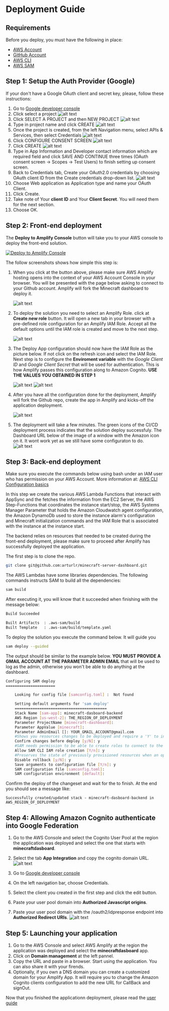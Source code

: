 # Deployment Guide
## Requirements
Before you deploy, you must have the following in place:
*  [AWS Account](https://aws.amazon.com/account/) 
*  [GitHub Account](https://github.com/) 
*  [AWS CLI](https://aws.amazon.com/cli/) 
*  [AWS SAM](https://aws.amazon.com/serverless/sam/) 


## Step 1: Setup the Auth Provider (Google)

If your don't have a Google OAuth client and secret key, please, follow these instructions:

1.	Go to [Google developer console](https://console.developers.google.com)
2.  Click select a project
	![alt text](https://docs.amplify.aws/images/cognitoHostedUI/google1.png)
3.  Click SELECT A PROJECT and then NEW PROJECT
   ![alt text](https://docs.amplify.aws/images/cognitoHostedUI/google2.png)
4.  Type in project name and click CREATE
	![alt text](https://docs.amplify.aws/images/cognitoHostedUI/google3.png)
5.  Once the project is created, from the left Navigation menu, select APIs & Services, then select Credentials
	![alt text](https://docs.amplify.aws/images/cognitoHostedUI/google4.png)
6.  Click CONFIGURE CONSENT SCREEN
	![alt text](https://docs.amplify.aws/images/cognitoHostedUI/google5.png)
7.  Click CREATE
	![alt text](https://docs.amplify.aws/images/cognitoHostedUI/google6.png)
8.  Type in App Information and Developer contact information which are required field and click SAVE AND CONTINUE three times (OAuth consent screen -> Scopes -> Test Users) to finish setting up consent screen.
9. Back to Credentials tab, Create your OAuth2.0 credentials by choosing OAuth client ID from the Create credentials drop-down list.
	![alt text](https://docs.amplify.aws/images/cognitoHostedUI/google7.png)
10. Choose Web application as Application type and name your OAuth Client.
11. Click Create.
12. Take note of Your **client ID** and Your **Client Secret**. You will need them for the next section.
13. Choose OK.

 
## Step 2: Front-end deployment

The **Deploy to Amplify Console** button will take you to your AWS console to deploy the front-end solution.

<a href="https://console.aws.amazon.com/amplify/home#/deploy?repo=https://github.com/arturlr/minecraft-server-dashboard">
    <img src="https://oneclick.amplifyapp.com/button.svg" alt="Deploy to Amplify Console">
</a>


The follow screenshots shows how simple this step is:

1. When you click at the button above, please make sure AWS Amplify hosting opens into the context of your AWS Account Console in your browser. You will be presented with the page below asking to connect to your Github account. Amplify will fork the Minecraft dashboard to deploy it.
   
   ![alt text](../images/amplify-console-01.png)

2. To deploy the solution you need to select an Amplify Role. click at **Create new role** button. It will open a new tab in your browser with a pre-defined role configuration for an Amplify IAM Role. Accept all the default options until the IAM role is created and move to the next step. 
   
   ![alt text](../images/amplify-console-02.png)

3. The Deploy App configuration should now have the IAM Role as the picture below. If not click on the refresh icon and select the IAM Role. Next step is to configure the **Enviroment variable** with the *Google Client ID* and *Google Client Secret* that will be used for authentication. This is how Amplify passes this configuration along to Amazon Cognito. **USE THE VALUES YOU OBTAINED IN STEP 1**
   
   ![alt text](../images/amplify-console-03.png)
   ![alt text](../images/amplify-console-04.png)


4. After you have all the configuration done for the deployment, Amplify will fork the Github repo, create the app in Amplify and kicks-off the application deployment.
   
   ![alt text](../images/amplify-console-06.png)

5. The deployment will take a few minutes. The green icons of the CI/CD deployment process indicates that the solution deploy successfuly. The Dashboard URL below of the image of a window with the Amazon icon on it. It wont work yet as we still have some configuraton to do.
   ![alt text](../images/amplify-console-07.png)


## Step 3: Back-end deployment

Make sure you execute the commands below using bash under an IAM user who has permission on your AWS Account. More information at: [AWS CLI Configuration basics](https://docs.aws.amazon.com/cli/latest/userguide/cli-configure-quickstart.html)

In this step we create the various AWS Lambda Functions that interact with AppSync and the fetches the information from the EC2 Server, the AWS Step-Functions that coordinates the instance start/stop, the AWS Systems Manager Parameter that holds the Amazon Cloudwatch agent configuration, the Amazon DynamoDb used to store the instance alarm's configuration and Minecraft initialization commands and the IAM Role that is associated with the instance at the instance start.

The backend relies on resources that needed to be created during the front-end deployment, please make sure to proceed after Amplify has successfully deployed the application.

The first step is to clone the repo. 
```bash
git clone git@github.com:arturlr/minecraft-server-dashboard.git 
```

The AWS Lambdas have some libraries dependencies. The following commands instructs SAM to build all the dependencies:

```bash
sam build
```

After executing it, you will know that it succeeded when finishing with the message below:

```bash
Build Succeeded

Built Artifacts  : .aws-sam/build
Built Template   : .aws-sam/build/template.yaml
```

To deploy the solution you execute the command below. It will guide you 

```bash
sam deploy --guided
```

The output should be similar to the example below. **YOU MUST PROVIDE A GMAIL ACCOUNT AT THE PARAMETER ADMIN EMAIL** that will be used to log as the admin, otherwise you won't be able to do anything at the dashboard.

```bash
Configuring SAM deploy
======================

	Looking for config file [samconfig.toml] :  Not found

	Setting default arguments for 'sam deploy'
	=========================================
	Stack Name [sam-app]: minecraft-dasboard-backend
	AWS Region [us-west-2]: THE_REGION_OF_DEPLOYMENT
	Parameter ProjectName [minecraft-dashboard]:
	Parameter AppValue [minecraft]:
	Parameter AdminEmail []: YOUR_GMAIL_ACCOUNT@gmail.com
	#Shows you resources changes to be deployed and require a 'Y' to initiate deploy
	Confirm changes before deploy [y/N]: y
	#SAM needs permission to be able to create roles to connect to the resources in your template
	Allow SAM CLI IAM role creation [Y/n]: y
	#Preserves the state of previously provisioned resources when an operation fails
	Disable rollback [y/N]: y
	Save arguments to configuration file [Y/n]: y
	SAM configuration file [samconfig.toml]:
	SAM configuration environment [default]:
```

Confirm the deploy of the changeset and wait for the to finish. At the end you should see a message like:

```
Successfully created/updated stack - minecraft-dasboard-backend in AWS_REGION_OF_DEPLOYMENT
```

## Step 4: Allowing Amazon Cognito authenticate into Google Federation

1. Go to the AWS Console and select the Cognito User Pool at the region the application was deployed and select the one that starts with **minecraftdasboard**.
2. Select the tab **App Integration** and copy the cognito domain URL.
   ![alt text](../images/cognito-domain.png)
3. Go to [Google developer console](https://console.developers.google.com)

4. On the left navigation bar, choose Credentials.

5. Select the client you created in the first step and click the edit button.

6. Paste your user pool domain into **Authorized Javascript origins**.

7. Paste your user pool domain with the /oauth2/idpresponse endpoint into **Authorized Redirect URIs**.
   ![alt text](https://docs.amplify.aws/images/cognitoHostedUI/google8.png)


## Step 5: Launching your application

1. Go to the AWS Console and select AWS Amplify at the region the application was deployed and select the **minecraftdasboard** app.
2. Click on **Domain management** at the left pannel.
3. Copy the URL and paste in a browser. Start using the application. You can also share it with your firends.
4. Optionally, if you own a DNS domain you can create a customized domain for your Amplify App. It will require you to change the Amazon Cognito clients configuration to add the new URL for CallBack and signOut. 


Now that you finished the applicationn deployment, please read the [user guide](user_guide.md)